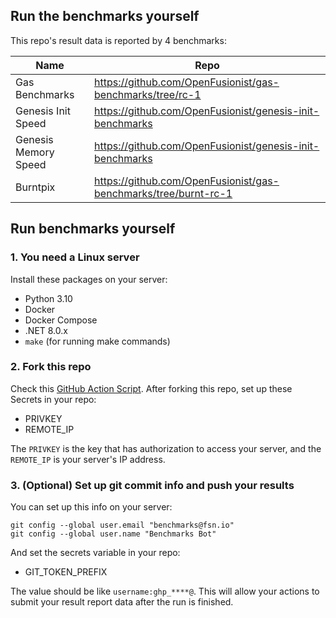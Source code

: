 ## Run the benchmarks yourself

This repo's result data is reported by 4 benchmarks:

| Name | Repo |
| ---- | ---- |
| Gas Benchmarks | https://github.com/OpenFusionist/gas-benchmarks/tree/rc-1 |
| Genesis Init Speed | https://github.com/OpenFusionist/genesis-init-benchmarks |
| Genesis Memory Speed | https://github.com/OpenFusionist/genesis-init-benchmarks |
| Burntpix | https://github.com/OpenFusionist/gas-benchmarks/tree/burnt-rc-1 |

## Run benchmarks yourself

### 1. You need a Linux server

Install these packages on your server:

- Python 3.10
- Docker
- Docker Compose
- .NET 8.0.x
- `make` (for running make commands)

### 2. Fork this repo

Check this [GitHub Action Script](https://github.com/OpenFusionist/benchmarks-data-results/blob/main/.github/workflows/run_all.yml). After forking this repo, set up these Secrets in your repo:

- PRIVKEY
- REMOTE_IP

The `PRIVKEY` is the key that has authorization to access your server, and the `REMOTE_IP` is your server's IP address.

### 3. (Optional) Set up git commit info and push your results

You can set up this info on your server:

```
git config --global user.email "benchmarks@fsn.io"
git config --global user.name "Benchmarks Bot"
```

And set the secrets variable in your repo:

- GIT_TOKEN_PREFIX

The value should be like `username:ghp_****@`. This will allow your actions to submit your result report data after the run is finished.


